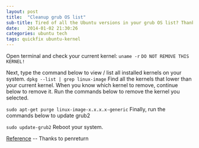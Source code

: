 ```yaml
---
layout: post
title:  "Cleanup grub OS list"
sub-title: Tired of all the Ubuntu versions in your grub OS list? Thankfully, something can be done about it.
date:   2014-01-02 21:30:26
categories: ubuntu tech
tags: quickfix ubuntu-kernel
---
```

Open terminal and check your current kernel:
`uname -r` 
`DO NOT REMOVE THIS KERNEL!`

Next, type the command below to view / list all installed kernels on your system.
`dpkg --list | grep linux-image`
Find all the kernels that lower than your current kernel. When you know which kernel to remove, continue below to remove it. Run the commands below to remove the kernel you selected.

`sudo apt-get purge linux-image-x.x.x.x-generic` 
Finally, run the commands below to update grub2

`sudo update-grub2`
Reboot your system.

[Reference](http://askubuntu.com/questions/2793/how-do-i-remove-or-hide-old-kernel-versions-to-clean-up-the-boot-menu)
-- Thanks to penreturn
